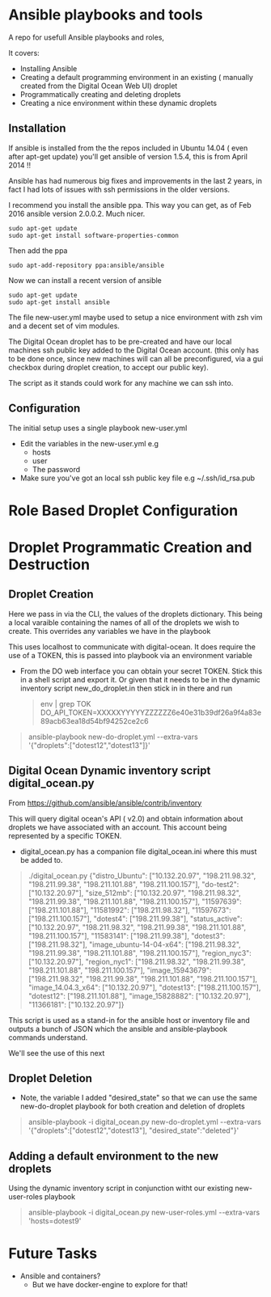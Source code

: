 # Ansible playbooks and tools
A repo for usefull Ansible playbooks and roles, 

It covers:
- Installing Ansible
- Creating a default programming environment in an existing  ( manually
  created from the Digital Ocean Web UI) droplet
- Programmatically creating  and deleting droplets
- Creating a nice environment within these dynamic droplets

## Installation

If ansible is installed from the the repos included in Ubuntu 14.04 ( even
after apt-get update) you'll get ansible of version  1.5.4, this is  from April 2014 !! 

Ansible has had numerous big fixes and improvements in the last 2 years, in
fact I had lots of issues with ssh permissions in the older versions.

I recommend you install the ansible ppa. This way you can get, as of Feb 2016
ansible version 2.0.0.2. Much nicer.

    sudo apt-get update
    sudo apt-get install software-properties-common

Then add the ppa

    sudo apt-add-repository ppa:ansible/ansible

Now we can install a recent version of ansible

    sudo apt-get update
    sudo apt-get install ansible

The file new-user.yml maybe used to setup a nice environment with 
zsh vim and a decent set of vim modules.

The Digital Ocean  droplet has to be pre-created and have our local machines
ssh public key added to the Digital Ocean account. (this only has to be done
once, since new machines will can all be preconfigured, via a gui checkbox
during droplet creation, to accept our public key).

The script as it stands could work for any machine we can ssh into.

## Configuration

The initial setup uses a single playbook new-user.yml

- Edit the variables in the new-user.yml e.g 
    - hosts
    - user
    - The password
- Make sure you've got an local ssh public key file
  e.g ~/.ssh/id_rsa.pub

# Role Based Droplet Configuration

# Droplet Programmatic Creation and Destruction

## Droplet Creation
Here we pass in via the CLI,  the values of the droplets dictionary. This being a local
varaible containing the names of all of the droplets we wish to create. This
overrides any variables we have in the playbook

This uses localhost to communicate with digital-ocean. It does require the use
of a TOKEN, this is passed into playbook via an environment variable

- From the DO web interface you can obtain your secret TOKEN. Stick this in a
  shell script and export it. Or given that it needs to be in the dynamic
  inventory script new_do_droplet.in then stick in in there and run 
  > 

  > env | grep TOK
  DO_API_TOKEN=XXXXXYYYYYZZZZZZ6e40e31b39df26a9f4a83e89acb63ea18d54bf94252ce2c6


> ansible-playbook  new-do-droplet.yml --extra-vars\
'{"droplets":["dotest12","dotest13"]}'

## Digital Ocean Dynamic inventory script digital_ocean.py

From https://github.com/ansible/ansible/contrib/inventory

This will query digital ocean's API ( v2.0) and obtain information about
droplets we have associated with an account. This account being represented by
a specific TOKEN.
- digital_ocean.py has a companion file digital_ocean.ini where this must be
  added to.

> ./digital_ocean.py
{"distro_Ubuntu": ["10.132.20.97", "198.211.98.32", "198.211.99.38",
"198.211.101.88", "198.211.100.157"], "do-test2": ["10.132.20.97"],
"size_512mb": ["10.132.20.97", "198.211.98.32", "198.211.99.38",
"198.211.101.88", "198.211.100.157"], "11597639": ["198.211.101.88"],
"11581992": ["198.211.98.32"], "11597673": ["198.211.100.157"], "dotest4":
["198.211.99.38"], "status_active": ["10.132.20.97", "198.211.98.32",
"198.211.99.38", "198.211.101.88", "198.211.100.157"], "11583141":
["198.211.99.38"], "dotest3": ["198.211.98.32"], "image_ubuntu-14-04-x64":
["198.211.98.32", "198.211.99.38", "198.211.101.88", "198.211.100.157"],
"region_nyc3": ["10.132.20.97"], "region_nyc1": ["198.211.98.32",
"198.211.99.38", "198.211.101.88", "198.211.100.157"], "image_15943679":
["198.211.98.32", "198.211.99.38", "198.211.101.88", "198.211.100.157"],
"image_14.04.3_x64": ["10.132.20.97"], "dotest13": ["198.211.100.157"],
"dotest12": ["198.211.101.88"], "image_15828882": ["10.132.20.97"],
"11366181": ["10.132.20.97"]}

This script is used as a stand-in for the ansible host or inventory file and
outputs a bunch of JSON which the ansible and ansible-playbook commands
understand.

We'll see the use of this next 

## Droplet Deletion

- Note, the variable I added "desired_state" so that we can use the same
  new-do-droplet playbook for both creation and deletion of droplets
> ansible-playbook -i digital_ocean.py  new-do-droplet.yml --extra-vars \
'{"droplets":["dotest12","dotest13"], "desired_state":"deleted"}'

## Adding a default environment to the new droplets
Using the dynamic inventory script in conjunction witht our existing
new-user-roles playbook 

> ansible-playbook -i digital_ocean.py new-user-roles.yml --extra-vars 'hosts=dotest9'

# Future Tasks

 - Ansible and containers?
   - But we have docker-engine to explore for that!



